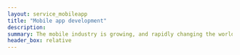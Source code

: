```yaml
---
layout: service_mobileapp
title: "Mobile app development"
description: 
summary: The mobile industry is growing, and rapidly changing the world of software development. Mobile apps are no longer just apps. Over time, they have become synonymous to prosperous and successful enterprises like Snapchat or Uber. Mobile visibility has become crucial if you want to win new customers. With us, you can build powerful, intuitive applications loved by large numbers of users.
header_box: relative
---
```

